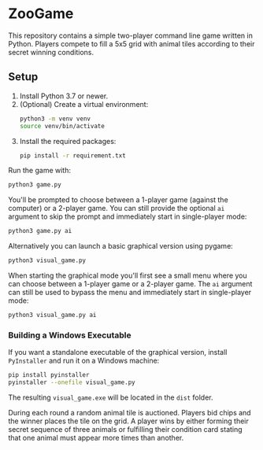 # ZooGame

This repository contains a simple two-player command line game written in Python.
Players compete to fill a 5x5 grid with animal tiles according to their secret
winning conditions.

## Setup

1. Install Python 3.7 or newer.
2. (Optional) Create a virtual environment:
   ```bash
   python3 -m venv venv
   source venv/bin/activate
   ```
3. Install the required packages:
   ```bash
   pip install -r requirement.txt
   ```

Run the game with:

```bash
python3 game.py
```

You'll be prompted to choose between a 1-player game (against the computer) or a
2-player game. You can still provide the optional `ai` argument to skip the
prompt and immediately start in single-player mode:

```bash
python3 game.py ai
```

Alternatively you can launch a basic graphical version using pygame:

```bash
python3 visual_game.py
```

When starting the graphical mode you'll first see a small menu where you can
choose between a 1-player game or a 2-player game. The `ai` argument can still
be used to bypass the menu and immediately start in single-player mode:

```bash
python3 visual_game.py ai
```

### Building a Windows Executable

If you want a standalone executable of the graphical version, install
`PyInstaller` and run it on a Windows machine:

```bash
pip install pyinstaller
pyinstaller --onefile visual_game.py
```

The resulting `visual_game.exe` will be located in the `dist` folder.

During each round a random animal tile is auctioned. Players bid chips and the
winner places the tile on the grid. A player wins by either forming their secret
sequence of three animals or fulfilling their condition card stating that one
animal must appear more times than another.

